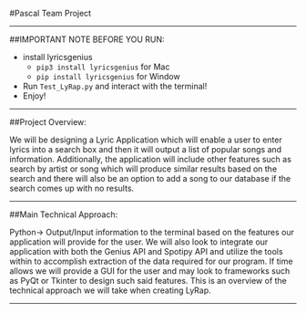 <!-- @format -->

#Pascal Team Project

---

##IMPORTANT NOTE BEFORE YOU RUN:

- install lyricsgenius
  - `pip3 install lyricsgenius` for Mac
  - `pip install lyricsgenius` for Window
- Run `Test_LyRap.py` and interact with the terminal!
- Enjoy!

---

##Project Overview:

We will be designing a Lyric Application which will enable a user to enter lyrics into a search box and then it will output a list of popular songs and information. Additionally, the application will include other features such as search by artist or song which will produce similar results based on the search and there will also be an option to add a song to our database if the search comes up with no results.

---

##Main Technical Approach:

Python-> Output/Input information to the terminal based on the features our application will provide for the user. We will also look to integrate our application with both the Genius API and Spotipy API and utilize the tools within to accomplish extraction of the data required for our program. If time allows we will provide a GUI for the user and may look to frameworks such as PyQt or Tkinter to design such said features. This is an overview of the technical approach we will take when creating LyRap.

---
